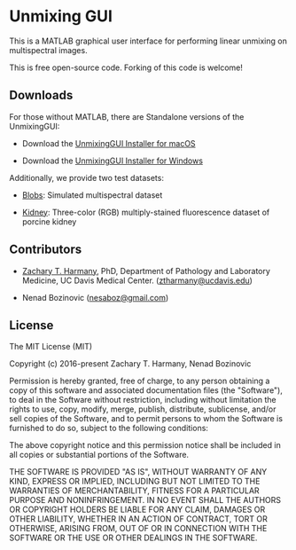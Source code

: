 # Unmixing GUI

This is a MATLAB graphical user interface for performing linear unmixing on multispectral images. 

This is free open-source code. Forking of this code is welcome!

## Downloads

For those without MATLAB, there are Standalone versions of the UnmixingGUI:

- Download the [UnmixingGUI Installer for macOS](https://github.com/UCDavisMUSE/unmixinggui/raw/master/Standalone/macOS/UnmixingGUI/for_redistribution/UnmixingGUI_Installer.zip)

- Download the [UnmixingGUI Installer for Windows](https://github.com/UCDavisMUSE/unmixinggui/raw/master/Standalone/Windows/UnmixingGUI/for_redistribution/UnmixingGUI_Installer.zip)

Additionally, we provide two test datasets:

- [Blobs](https://github.com/UCDavisMUSE/unmixinggui/raw/master/Test%20stacks/Blobs/Blobs.zip): Simulated multispectral dataset

- [Kidney](https://github.com/UCDavisMUSE/unmixinggui/raw/master/Test%20stacks/Kidney/Kidney.zip): Three-color (RGB) multiply-stained fluorescence dataset of porcine kidney


## Contributors

- [Zachary T. Harmany](http://drz.ac), PhD, Department of Pathology and Laboratory Medicine, UC Davis Medical Center. (ztharmany@ucdavis.edu)

- Nenad Bozinovic (nesaboz@gmail.com)


## License

The MIT License (MIT)

Copyright (c) 2016-present Zachary T. Harmany, Nenad Bozinovic

Permission is hereby granted, free of charge, to any person obtaining a copy of this software and associated documentation files (the "Software"), to deal in the Software without restriction, including without limitation the rights to use, copy, modify, merge, publish, distribute, sublicense, and/or sell copies of the Software, and to permit persons to whom the Software is furnished to do so, subject to the following conditions:

The above copyright notice and this permission notice shall be included in all copies or substantial portions of the Software.

THE SOFTWARE IS PROVIDED "AS IS", WITHOUT WARRANTY OF ANY KIND, EXPRESS OR IMPLIED, INCLUDING BUT NOT LIMITED TO THE WARRANTIES OF MERCHANTABILITY, FITNESS FOR A PARTICULAR PURPOSE AND NONINFRINGEMENT. IN NO EVENT SHALL THE AUTHORS OR COPYRIGHT HOLDERS BE LIABLE FOR ANY CLAIM, DAMAGES OR OTHER LIABILITY, WHETHER IN AN ACTION OF CONTRACT, TORT OR OTHERWISE, ARISING FROM, OUT OF OR IN CONNECTION WITH THE SOFTWARE OR THE USE OR OTHER DEALINGS IN THE SOFTWARE.

